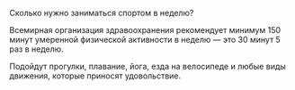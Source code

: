Сколько нужно заниматься спортом в неделю?

Всемирная организация здравоохранения рекомендует минимум 150 минут умеренной физической активности в неделю — это 30 минут 5 раз в неделю.

Подойдут прогулки, плавание, йога, езда на велосипеде и любые виды движения, которые приносят удовольствие.
